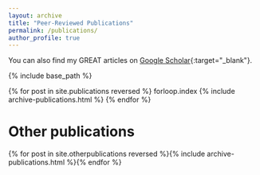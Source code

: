 ```yaml
---
layout: archive
title: "Peer-Reviewed Publications"
permalink: /publications/
author_profile: true
---
```


You can also find my GREAT articles on [Google Scholar](https://scholar.google.co.uk/citations?user=orC_dKIAAAAJ&hl=fr&oi=ao){:target="_blank"}.

{% include base_path %}

{% for post in site.publications reversed %} 
  forloop.index {% include archive-publications.html %} 
{% endfor %}

# Other publications

{% for post in site.otherpublications reversed %}{% include archive-publications.html %}{% endfor %}

